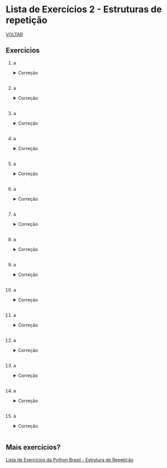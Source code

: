 # Lista de Exercícios 2 - Estruturas de repetição

[VOLTAR](/readme.md)

## Exercícios

1. a

    <details>
      <summary>Correção</summary><br/>

      ```cpp
      a
      ```

    </details><br/>

2. a

    <details>
      <summary>Correção</summary><br/>

      ```cpp
      a
      ```

    </details><br/>
    
3. a

    <details>
      <summary>Correção</summary><br/>

      ```cpp
      a
      ```

    </details><br/>
    
4. a

    <details>
      <summary>Correção</summary><br/>

      ```cpp
      a
      ```

    </details><br/>
    
5. a

    <details>
      <summary>Correção</summary><br/>

      ```cpp
      a
      ```

    </details><br/>
    
6. a

    <details>
      <summary>Correção</summary><br/>

      ```cpp
      a
      ```

    </details><br/>
    
7. a

    <details>
      <summary>Correção</summary><br/>

      ```cpp
      a
      ```

    </details><br/>
    
8. a

    <details>
      <summary>Correção</summary><br/>

      ```cpp
      a
      ```

    </details><br/>
    
9. a

    <details>
      <summary>Correção</summary><br/>

      ```cpp
      a
      ```

    </details><br/>
    
10. a

    <details>
      <summary>Correção</summary><br/>

      ```cpp
      a
      ```

    </details><br/>
    
11. a

    <details>
      <summary>Correção</summary><br/>

      ```cpp
      a
      ```

    </details><br/>
    
12. a

    <details>
      <summary>Correção</summary><br/>

      ```cpp
      a
      ```

    </details><br/>
    
13. a

    <details>
      <summary>Correção</summary><br/>

      ```cpp
      a
      ```

    </details><br/>
    
14. a

    <details>
      <summary>Correção</summary><br/>

      ```cpp
      a
      ```

    </details><br/>
    
15. a

    <details>
      <summary>Correção</summary><br/>

      ```cpp
      a
      ```

    </details><br/>

## Mais exercícios?

[Lista de Exercícios da Python Brasil - Estrutura de Repetição](https://wiki.python.org.br/EstruturaDeRepeticao)
